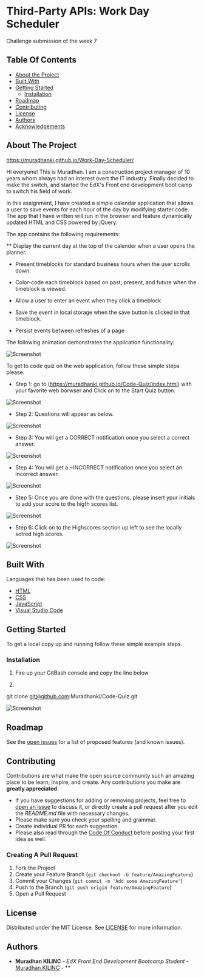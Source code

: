 # Third-Party APIs: Work Day Scheduler

Challenge submission of the week 7


## Table Of Contents

* [About the Project](#about-the-project)
* [Built With](#built-with)
* [Getting Started](#getting-started)
  * [Installation](#installation)
* [Roadmap](#roadmap)
* [Contributing](#contributing)
* [License](#license)
* [Authors](#authors)
* [Acknowledgements](#acknowledgements)

## About The Project


https://muradhanki.github.io/Work-Day-Scheduler/

Hi everyone! This is Muradhan. I am a construction project manager of 10 years whom always had an interest overt the IT industry. Finally decided to make the switch, and started the EdX's Front end development boot camp to switch his field of work. 

In this assignment, I have created a simple calendar application that allows a user to save events for each hour of the day by modifying starter code. The app that I have written will run in the browser and feature dynamically updated HTML and CSS powered by jQuery. 

The app contains the following requirements:

** Display the current day at the top of the calender when a user opens the planner.
 
* Present timeblocks for standard business hours when the user scrolls down.
 
* Color-code each timeblock based on past, present, and future when the timeblock is viewed.
 
* Allow a user to enter an event when they click a timeblock

* Save the event in local storage when the save button is clicked in that timeblock.

* Persist events between refreshes of a page


The following animation demonstrates the application functionality:

![Screenshot](https://github.com/Muradhanki/Code-Quiz/blob/main/assets/images/08-web-apis-challenge-demo.gif "Animation of code quiz. Presses button to start quiz. Clicks the button for the answer to each question, displays if answer was correct or incorrect. Quiz finishes and displays high scores. User adds their intials, then clears their intials and starts over.")


To get to code quiz on the web application, follow these simple steps please.

* Step 1: go to   (https://muradhanki.github.io/Code-Quiz/index.html) with your favorite web borwser and Click on to the Start Quiz button.

![Screenshot](https://github.com/Muradhanki/Code-Quiz/blob/main/assets/images/Main%20screen%20.jpg "Web application Screen Shot")

* Step 2: Questions will appear as below.

![Screenshot](https://github.com/Muradhanki/Code-Quiz/blob/main/assets/images/questions.jpg "Web application Screen Shot")

* Step 3: You will get a CORRECT notification once you select a correct answer.

![Screenshot](https://github.com/Muradhanki/Code-Quiz/blob/main/assets/images/correct%20answer.jpg "Web application Screen Shot")

* Step 4: You will get a ~INCORRECT notification once you select an incorrect answer.

![Screenshot](https://github.com/Muradhanki/Code-Quiz/blob/main/assets/images/incorrect%20answer.jpg "Web application Screen Shot")

* Step 5: Once you are done with the questions, please insert ypur initials to add your score to the higfh scores list.

![Screenshot](https://github.com/Muradhanki/Code-Quiz/blob/main/assets/images/result%20screen.jpg "Web application Screen Shot")

* Step 6: Click on to the Highscores section up left to see the locally sotred high scores.

![Screenshot](https://github.com/Muradhanki/Code-Quiz/blob/main/assets/images/high%20scores.jpg "Web application Screen Shot")


## Built With

Languages that has been used to code:

* [HTML]()
* [CSS]()
* [JavaScript]()
* [Visual Studio Code](https://code.visualstudio.com/)


## Getting Started

To get a local copy up and running follow these simple example steps.

### Installation

1. Fire up your GitBash console and copy the line below

2. 
git clone git@github.com:Muradhanki/Code-Quiz.git

![Screenshot](https://github.com/Muradhanki/Code-Quiz/blob/main/assets/images/git%20clone%20sample.jpg "Git Bash Installation")

## Roadmap

See the [open issues](https://muradhanki.github.io/Code-Quiz/issues) for a list of proposed features (and known issues).

## Contributing

Contributions are what make the open source community such an amazing place to be learn, inspire, and create. Any contributions you make are **greatly appreciated**.
* If you have suggestions for adding or removing projects, feel free to [open an issue](https://muradhanki.github.io/Code-Quiz/issues/new) to discuss it, or directly create a pull request after you edit the *README.md* file with necessary changes.
* Please make sure you check your spelling and grammar.
* Create individual PR for each suggestion.
* Please also read through the [Code Of Conduct](https://muradhanki.github.io/Code-Quiz/blob/main/CODE_OF_CONDUCT.md) before posting your first idea as well.

### Creating A Pull Request

1. Fork the Project
2. Create your Feature Branch (`git checkout -b feature/AmazingFeature`)
3. Commit your Changes (`git commit -m 'Add some AmazingFeature'`)
4. Push to the Branch (`git push origin feature/AmazingFeature`)
5. Open a Pull Request

## License

Distributed under the MIT License. See [LICENSE](https://muradhanki.github.io/Code-Quiz/blob/main/LICENSE.md) for more information.

## Authors

* **Muradhan KILINC** - *EdX Front End Development Bootcamp Student* - [Muradhan KILINC](https://github.com/Muradhanki) - **
